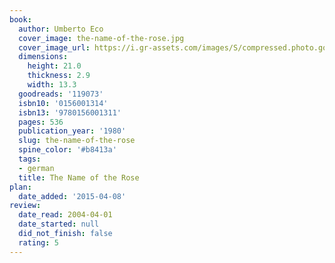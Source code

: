 ```yaml
---
book:
  author: Umberto Eco
  cover_image: the-name-of-the-rose.jpg
  cover_image_url: https://i.gr-assets.com/images/S/compressed.photo.goodreads.com/books/1415375471l/119073._SX98_.jpg
  dimensions:
    height: 21.0
    thickness: 2.9
    width: 13.3
  goodreads: '119073'
  isbn10: '0156001314'
  isbn13: '9780156001311'
  pages: 536
  publication_year: '1980'
  slug: the-name-of-the-rose
  spine_color: '#b8413a'
  tags:
  - german
  title: The Name of the Rose
plan:
  date_added: '2015-04-08'
review:
  date_read: 2004-04-01
  date_started: null
  did_not_finish: false
  rating: 5
---
```

